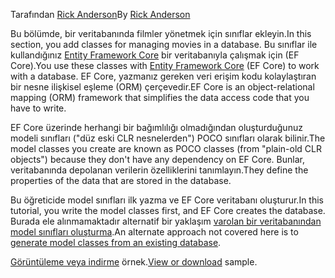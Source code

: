 <span data-ttu-id="09ef4-101">Tarafından [Rick Anderson](https://twitter.com/RickAndMSFT)</span><span class="sxs-lookup"><span data-stu-id="09ef4-101">By [Rick Anderson](https://twitter.com/RickAndMSFT)</span></span>

<span data-ttu-id="09ef4-102">Bu bölümde, bir veritabanında filmler yönetmek için sınıflar ekleyin.</span><span class="sxs-lookup"><span data-stu-id="09ef4-102">In this section, you add classes for managing movies in a database.</span></span> <span data-ttu-id="09ef4-103">Bu sınıflar ile kullandığınız [Entity Framework Core](/ef/core) bir veritabanıyla çalışmak için (EF Core).</span><span class="sxs-lookup"><span data-stu-id="09ef4-103">You use these classes with [Entity Framework Core](/ef/core) (EF Core) to work with a database.</span></span> <span data-ttu-id="09ef4-104">EF Core, yazmanız gereken veri erişim kodu kolaylaştıran bir nesne ilişkisel eşleme (ORM) çerçevedir.</span><span class="sxs-lookup"><span data-stu-id="09ef4-104">EF Core is an object-relational mapping (ORM) framework that simplifies the data access code that you have to write.</span></span>

<span data-ttu-id="09ef4-105">EF Core üzerinde herhangi bir bağımlılığı olmadığından oluşturduğunuz modeli sınıfları ("düz eski CLR nesnelerden") POCO sınıfları olarak bilinir.</span><span class="sxs-lookup"><span data-stu-id="09ef4-105">The model classes you create are known as POCO classes (from "plain-old CLR objects") because they don't have any dependency on EF Core.</span></span> <span data-ttu-id="09ef4-106">Bunlar, veritabanında depolanan verilerin özelliklerini tanımlayın.</span><span class="sxs-lookup"><span data-stu-id="09ef4-106">They define the properties of the data that are stored in the database.</span></span>

<span data-ttu-id="09ef4-107">Bu öğreticide model sınıfları ilk yazma ve EF Core veritabanı oluşturur.</span><span class="sxs-lookup"><span data-stu-id="09ef4-107">In this tutorial, you write the model classes first, and EF Core creates the database.</span></span> <span data-ttu-id="09ef4-108">Burada ele alınmamaktadır alternatif bir yaklaşım [varolan bir veritabanından model sınıfları oluşturma](/ef/core/get-started/aspnetcore/existing-db).</span><span class="sxs-lookup"><span data-stu-id="09ef4-108">An alternate approach not covered here is to [generate model classes from an existing database](/ef/core/get-started/aspnetcore/existing-db).</span></span>

<span data-ttu-id="09ef4-109">[Görüntüleme veya indirme](https://github.com/aspnet/Docs/tree/master/aspnetcore/tutorials/razor-pages/razor-pages-start/sample/RazorPagesMovie) örnek.</span><span class="sxs-lookup"><span data-stu-id="09ef4-109">[View or download](https://github.com/aspnet/Docs/tree/master/aspnetcore/tutorials/razor-pages/razor-pages-start/sample/RazorPagesMovie) sample.</span></span>
